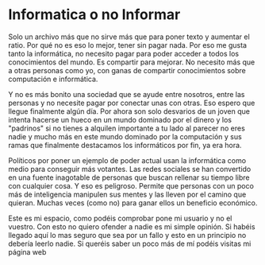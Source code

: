 # Informatica o no Informar 
Solo un archivo más que no sirve más que para poner texto y aumentar el ratio. Por qué no es eso lo mejor, tener sin pagar nada. Por eso me gusta tanto la informática, no necesito pagar para poder acceder a todos los conocimientos del mundo. Es compartir para mejorar. No necesito más que a otras personas como yo, con ganas de compartir conocimientos sobre computación e informática.

Y no es más bonito una sociedad que se ayude entre nosotros, entre las personas y no necesite pagar por conectar unas con otras. Eso espero que llegue finalmente algún día. Por ahora son solo desvarios de un joven que intenta hacerse un hueco en un mundo dominado por el dinero y los "padrinos" si no tienes a alquilen importante a tu lado al parecer no eres nadie y mucho más en este mundo dominado por la computación y sus ramas que finalmente destacamos los informáticos por fin, ya era hora.

Políticos por poner un ejemplo de poder actual usan la informática como medio para conseguir más votantes. Las redes sociales se han convertido en una fuente inagotable de personas que buscan rellenar su tiempo libre con cualquier cosa. Y eso es peligroso. Permite que personas con un poco más de inteligencia manipulen sus mentes y las lleven por el camino que quieran. Muchas veces (como no) para ganar ellos un beneficio económico.

Este es mi espacio, como podéis comprobar pone mi usuario y no el vuestro. Con esto no quiero ofender a nadie es mi simple opinión. Si habéis llegado aquí lo mas seguro que sea por un fallo y esto en un principio no debería leerlo nadie. Si queréis saber un poco más de mí podéis visitas mi página web 

